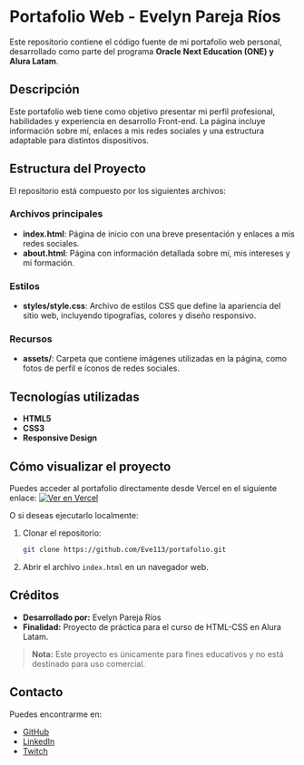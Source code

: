 # Portafolio Web - Evelyn Pareja Ríos

Este repositorio contiene el código fuente de mi portafolio web personal, desarrollado como parte del programa **Oracle Next Education (ONE) y Alura Latam**.

## Descripción

Este portafolio web tiene como objetivo presentar mi perfil profesional, habilidades y experiencia en desarrollo Front-end. La página incluye información sobre mí, enlaces a mis redes sociales y una estructura adaptable para distintos dispositivos.

## Estructura del Proyecto

El repositorio está compuesto por los siguientes archivos:

### Archivos principales
- **index.html**: Página de inicio con una breve presentación y enlaces a mis redes sociales.
- **about.html**: Página con información detallada sobre mí, mis intereses y mi formación.

### Estilos
- **styles/style.css**: Archivo de estilos CSS que define la apariencia del sitio web, incluyendo tipografías, colores y diseño responsivo.

### Recursos
- **assets/**: Carpeta que contiene imágenes utilizadas en la página, como fotos de perfil e íconos de redes sociales.

## Tecnologías utilizadas
- **HTML5**
- **CSS3**
- **Responsive Design**

## Cómo visualizar el proyecto

Puedes acceder al portafolio directamente desde Vercel en el siguiente enlace:
[![Ver en Vercel](https://vercel.com/button)](https://mi-portafolio-ten-phi.vercel.app/)

O si deseas ejecutarlo localmente:

1. Clonar el repositorio:
   ```bash
   git clone https://github.com/Eve113/portafolio.git
   ```
2. Abrir el archivo `index.html` en un navegador web.

## Créditos
- **Desarrollado por:** Evelyn Pareja Ríos
- **Finalidad:** Proyecto de práctica para el curso de HTML-CSS en Alura Latam.

> **Nota:** Este proyecto es únicamente para fines educativos y no está destinado para uso comercial.

## Contacto
Puedes encontrarme en:
- [GitHub](https://github.com/Eve113)
- [LinkedIn](https://www.linkedin.com/in/evelynparejarios/)
- [Twitch](https://www.twitch.tv/evex113)

